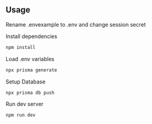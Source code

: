 ## Usage

Rename .envexample to .env and change session secret

Install dependencies

```sh
npm install
```

Load .env variables

```sh
npx prisma generate
```

Setup Database

```sh
npx prisma db push
```

Run dev server

```sh
npm run dev
```
